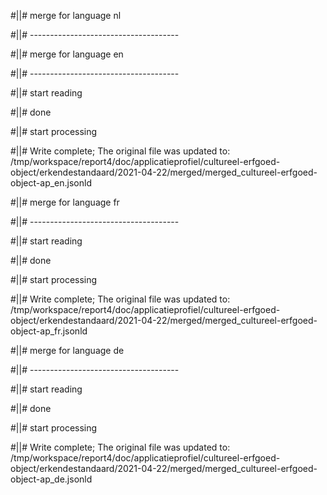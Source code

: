 #||# merge for language nl   

#||# -------------------------------------  

#||# merge for language en   

#||# -------------------------------------  

#||# start reading  

#||# done  

#||# start processing  

#||# Write complete; The original file was updated to: /tmp/workspace/report4/doc/applicatieprofiel/cultureel-erfgoed-object/erkendestandaard/2021-04-22/merged/merged_cultureel-erfgoed-object-ap_en.jsonld  

#||# merge for language fr   

#||# -------------------------------------  

#||# start reading  

#||# done  

#||# start processing  

#||# Write complete; The original file was updated to: /tmp/workspace/report4/doc/applicatieprofiel/cultureel-erfgoed-object/erkendestandaard/2021-04-22/merged/merged_cultureel-erfgoed-object-ap_fr.jsonld  

#||# merge for language de   

#||# -------------------------------------  

#||# start reading  

#||# done  

#||# start processing  

#||# Write complete; The original file was updated to: /tmp/workspace/report4/doc/applicatieprofiel/cultureel-erfgoed-object/erkendestandaard/2021-04-22/merged/merged_cultureel-erfgoed-object-ap_de.jsonld  

